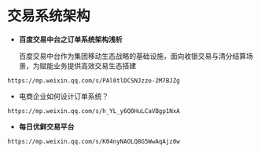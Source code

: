 # 交易系统架构

* **百度交易中台之订单系统架构浅析**

  百度交易中台作为集团移动生态战略的基础设施，面向收银交易与清分结算场景，为赋能业务提供高效交易生态搭建

```http
https://mp.weixin.qq.com/s/PAl0tlDCSNJzze-2M7BJZg
```



* 电商企业如何设计订单系统？

```http
https://mp.weixin.qq.com/s/h_YL_y6Q0HuLCaVBgp1NxA
```

* **每日优鲜交易平台**

```http
https://mp.weixin.qq.com/s/K04nyNAOLQ8G5WwAqAjz0w
```

